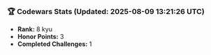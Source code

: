### 🏆 Codewars Stats (Updated: 2025-08-09 13:21:26 UTC)

- **Rank:** 8 kyu
- **Honor Points:** 3
- **Completed Challenges:** 1
